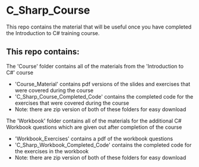 # C_Sharp_Course

This repo contains the material that will be useful once you have completed the Introduction to C# training course.

## This repo contains:
The 'Course' folder contains all of the materials from the 'Introduction to C#' course
- 'Course_Material' contains pdf versions of the slides and exercises that were covered during the course
- 'C_Sharp_Course_Completed_Code' contains the completed code for the exercises that were covered during the course
- Note: there are zip version of both of these folders for easy download

The 'Workbook' folder contains all of the materials for the additional C# Workbook questions which are given out after completion of the course
- 'Workbook_Exercises' contains a pdf of the workbook questions
- 'C_Sharp_Workbook_Completed_Code' contains the completed code for the exercises in the workbook
- Note: there are zip version of both of these folders for easy download
